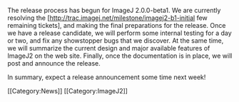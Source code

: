 The release process has begun for ImageJ 2.0.0-beta1. We are currently resolving the [http://trac.imagej.net/milestone/imagej2-b1-initial few remaining tickets], and making the final preparations for the release. Once we have a release candidate, we will perform some internal testing for a day or two, and fix any showstopper bugs that we discover. At the same time, we will summarize the current design and major available features of ImageJ2 on the web site. Finally, once the documentation is in place, we will post and announce the release.

In summary, expect a release announcement some time next week!

[[Category:News]]
[[Category:ImageJ2]]
